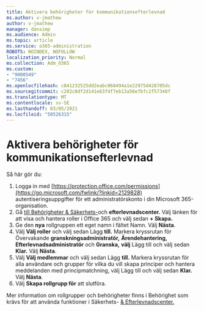 ```yaml
---
title: Aktivera behörigheter för kommunikationsefterlevnad
ms.author: v-jmathew
author: v-jmathew
manager: dansimp
ms.audience: Admin
ms.topic: article
ms.service: o365-administration
ROBOTS: NOINDEX, NOFOLLOW
localization_priority: Normal
ms.collection: Adm_O365
ms.custom:
- "9000549"
- "7456"
ms.openlocfilehash: c841232525dd2eabc068494a1e22975d428705dc
ms.sourcegitcommit: c202c0df2d141e63f4f7eb13a56efbfc2f57348f
ms.translationtype: MT
ms.contentlocale: sv-SE
ms.lasthandoff: 03/05/2021
ms.locfileid: "50526315"
---
```

# <a name="enable-permissions-for-communication-compliance"></a>Aktivera behörigheter för kommunikationsefterlevnad

Så här gör du:

1. Logga in med [https://protection.office.com/permissions](https://go.microsoft.com/fwlink/?linkid=2129828) autentiseringsuppgifter för ett administratörskonto i din Microsoft 365-organisation.
2. Gå [till Behörigheter & Säkerhets-](https://go.microsoft.com/fwlink/?linkid=2101341)och **efterlevnadscenter.** Välj länken för att visa och hantera roller i Office 365 och välj sedan **\+ Skapa.**
3. Ge den **nya** rollgruppen ett eget namn i fältet Namn. Välj **Nästa**.
4. Välj **Välj roller** och välj sedan Lägg **till.** Markera kryssrutan för Övervakande **granskningsadministratör,** **Ärendehantering,** **Efterlevnadsadministratör** och **Granska,** **välj** Lägg till och välj sedan **Klar.** Välj **Nästa**.
5. Välj **Välj medlemmar** och välj sedan Lägg **till.** Markera kryssrutan för alla användare och grupper för vilka du vill skapa principer och hantera meddelanden med principmatchning, välj Lägg till och välj sedan **Klar.** Välj **Nästa**.
6. Välj **Skapa rollgrupp för** att slutföra.

Mer information om rollgrupper och behörigheter finns i Behörighet som krävs för att använda funktioner i Säkerhets- [& Efterlevnadscenter.](https://go.microsoft.com/fwlink/?linkid=2114184)
